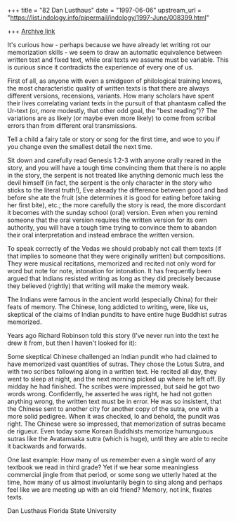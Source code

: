 +++
title = "82 Dan Lusthaus"
date = "1997-06-06"
upstream_url = "https://list.indology.info/pipermail/indology/1997-June/008399.html"

+++
[Archive link](https://list.indology.info/pipermail/indology/1997-June/008399.html)

It's curious how - perhaps because we have already let writing rot our
memorization skills - we seem to draw an automatic equivalence between
written text and fixed text, while oral texts we assume must be variable.
This is curious since it contradicts the experience of every one of us.

First of all, as anyone with even a smidgeon of philological training
knows, the most characteristic quality of written texts is that there are
always different versions, recensions, variants. How many scholars have
spent their lives correlating variant texts in the pursuit of that phantasm
called the Ur-text (or, more modestly, that other odd goal, the "best
reading")? The variations are as likely (or maybe even more likely) to come
from scribal errors than from different oral transmissions.

Tell a child a fairy tale or story or song for the first time, and woe to
you if you change even the smallest detail the next time.

Sit down and carefully read Genesis 1:2-3 with anyone orally reared in the
story, and you will have a tough time convincing them that there is no
apple in the story, the serpent is not treated like anything demonic much
less the devil himself (in fact, the serpent is the only character in the
story who sticks to the literal truth!), Eve already the difference between
good and bad before she ate the fruit (she determines it is good for eating
before taking her first bite), etc.; the more carefully the story is read,
the more discordant it becomes with the sunday school (oral) version. Even
when you remind someone that the oral version requires the written version
for its own authority, you will have a tough time trying to convince them
to abandon their oral interpretation and instead embrace the written
version.

To speak correctly of the Vedas we should probably not call them texts (if
that implies to someone that they were originally written) but
compositions. They were musical recitations, memorized and recited not only
word for word but note for note, intonation for intonation. It has
frequently been argued that Indians resisted writing as long as they did
precisely because they believed (rightly) that writing will make the memory
weak.

The Indians were famous in the ancient world (especially China) for their
feats of memory. The Chinese, long addicted to writing, were, like us,
skeptical of the claims of Indian pundits to have entire huge Buddhist
sutras memorized.

Years ago Richard Robinson told this story (I've never run into the text he
drew it from, but then I haven't looked for it):

Some skeptical Chinese challenged an Indian pundit who had claimed to have
memorized vast quantities of sutras. They chose the Lotus Sutra, and with
two scribes following along in a written text. He recited all day, they
went to sleep at night, and the next morning picked up where he left off.
By midday he had finished. The scribes were impressed, but said he got two
words wrong. Confidently, he asserted he was right, he had not gotten
anything wrong, the written text must be in error. He was so insistent,
that the Chinese sent to another city for another copy of the sutra, one
with a more solid pedigree. When it was checked, lo and behold, the pundit
was right. The Chinese were so impressed, that memorization of sutras
became de rigueur. Even today some Korean Buddhists memorize humunguous
sutras like the Avatamsaka sutra (which is huge), until they are able to
recite it backwards and forwards.

One last example: How many of us remember even a single word of any
textbook we read in third grade? Yet if we hear some meaningless commercial
jingle from that period, or some song we utterly hated at the time, how
many of us almost involuntarily begin to sing along and perhaps feel like
we are meeting up with an old friend? Memory, not ink, fixates texts.

Dan Lusthaus
Florida State University







